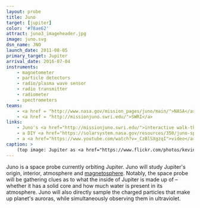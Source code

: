 ```yaml
---
layout: probe
title: Juno
target: [jupiter]
color: '#78ae62'
attract: juno3_imageheader.jpg
image: juno.svg
dsn_name: JNO
launch_date: 2011-08-05
primary_target: Jupiter
arrival_date: 2016-07-04
instruments:
    - magnetometer
    - particle detectors
    - radio/plasma wave sensor
    - radio transmitter
    - radiometer
    - spectrometers
teams:
    - <a href = "http://www.nasa.gov/mission_pages/juno/main/">NASA</a>
    - <a href = "http://missionjuno.swri.edu/">SWRI</a>
links:
    - Juno's <a href="http://missionjuno.swri.edu/">interactive walk-through</a> of the science behind the mission
    - a DIY <a href="https://solarsystem.nasa.gov/resources/350/juno-spacecraft-paper-model/">paper model</a> of Juno
    - a <a href="https://www.youtube.com/watch?v=_CzBlSXgzqI">video</a> of Earth and the Moon as seen from Juno
caption: >
    (top image: Jupiter as <a href="https://www.flickr.com/photos/kevinmgill/38515428164/">seen</a> by Juno, NASA/JPL-Caltech/SwRI/MSSS/Kevin M. Gill)
---
```

Juno is a space probe currently orbiting Jupiter. Juno will study Jupiter's origin, interior, atmosphere and <a href="https://solarsystem.nasa.gov/scitech/display.cfm?ST_ID=1589">magnetosphere</a>. Notably, the space probe will be gathering clues as to what the inside of Jupiter is made up of – whether it has a solid core and how much water is present in its atmosphere. Juno will also directly sample the charged particles that make up planet's auroras, while simultaneously observing them in ultraviolet.